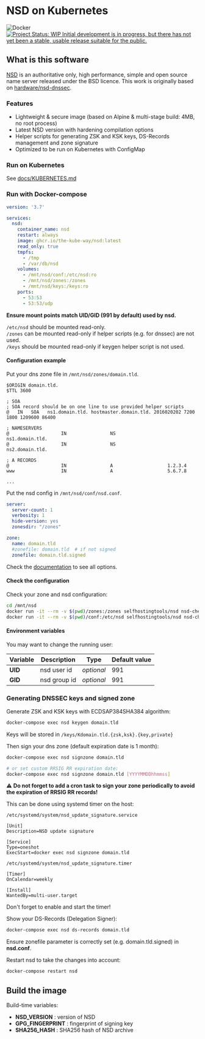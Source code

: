 # NSD on Kubernetes

![Docker](https://github.com/selfhosting-tools/nsd-docker/workflows/Docker/badge.svg?branch=master)
[![Project Status: WIP  Initial development is in progress, but there has not yet been a stable, usable release suitable for the public.](https://www.repostatus.org/badges/latest/wip.svg)](https://www.repostatus.org/#wip)

## What is this software

[NSD](https://www.nlnetlabs.nl/projects/nsd/about/) is an authoritative only, high performance, simple and open source name server released under the BSD licence.
This work is originally based on [hardware/nsd-dnssec](https://github.com/hardware/nsd-dnssec).

### Features

- Lightweight & secure image (based on Alpine & multi-stage build: 4MB, no root process)
- Latest NSD version with hardening compilation options
- Helper scripts for generating ZSK and KSK keys, DS-Records management and zone signature
- Optimized to be run on Kubernetes with ConfigMap

### Run on Kubernetes

See [docs/KUBERNETES.md](docs/KUBERNETES.md)

### Run with Docker-compose

```yaml
version: '3.7'

services:
  nsd:
    container_name: nsd
    restart: always
    image: ghcr.io/the-kube-way/nsd:latest
    read_only: true
    tmpfs:
      - /tmp
      - /var/db/nsd
    volumes:
      - /mnt/nsd/conf:/etc/nsd:ro
      - /mnt/nsd/zones:/zones
      - /mnt/nsd/keys:/keys:ro
    ports:
      - 53:53
      - 53:53/udp
```

**Ensure mount points match UID/GID (991 by default) used by nsd.**

`/etc/nsd` should be mounted read-only.  
`/zones` can be mounted read-only if helper scripts (e.g. for dnssec) are not used.  
`/keys` should be mounted read-only if keygen helper script is not used.

#### Configuration example

Put your dns zone file in `/mnt/nsd/zones/domain.tld`.

```bind
$ORIGIN domain.tld.
$TTL 3600

; SOA
; SOA record should be on one line to use provided helper scripts
@   IN   SOA   ns1.domain.tld. hostmaster.domain.tld. 2016020202 7200 1800 1209600 86400

; NAMESERVERS
@                   IN                NS                   ns1.domain.tld.
@                   IN                NS                   ns2.domain.tld.

; A RECORDS
@                   IN                A                    1.2.3.4
www                 IN                A                    5.6.7.8

...
```

Put the nsd config in `/mnt/nsd/conf/nsd.conf`.

```yaml
server:
  server-count: 1
  verbosity: 1
  hide-version: yes
  zonesdir: "/zones"

zone:
  name: domain.tld
  #zonefile: domain.tld  # if not signed
  zonefile: domain.tld.signed
```

Check the [documentation](https://www.nlnetlabs.nl/documentation/nsd/) to see all options.

#### Check the configuration

Check your zone and nsd configuration:

```sh
cd /mnt/nsd
docker run -it --rm -v $(pwd)/zones:/zones selfhostingtools/nsd nsd-checkzone domain.tld /zones/domain.tld
docker run -it --rm -v $(pwd)/conf:/etc/nsd selfhostingtools/nsd nsd-checkconf /etc/nsd/nsd.conf
```

#### Environment variables

You may want to change the running user:

| Variable | Description  | Type       | Default value |
| -------- | -----------  | ----       | ------------- |
| **UID**  | nsd user id  | *optional* | 991           |
| **GID**  | nsd group id | *optional* | 991           |

### Generating DNSSEC keys and signed zone

Generate ZSK and KSK keys with ECDSAP384SHA384 algorithm:

```sh
docker-compose exec nsd keygen domain.tld
```

Keys will be stored in `/keys/Kdomain.tld.{zsk,ksk}.{key,private}`

Then sign your dns zone (default expiration date is 1 month):

```sh
docker-compose exec nsd signzone domain.tld

# or set custom RRSIG RR expiration date:
docker-compose exec nsd signzone domain.tld [YYYYMMDDhhmmss]
```

:warning: **Do not forget to add a cron task to sign your zone periodically to avoid the expiration of RRSIG RR records!**

This can be done using systemd timer on the host:

`/etc/systemd/system/nsd_update_signature.service`

```systemd
[Unit]
Description=NSD update signature

[Service]
Type=oneshot
ExecStart=docker exec nsd signzone domain.tld
```

`/etc/systemd/system/nsd_update_signature.timer`

```systemd
[Timer]
OnCalendar=weekly

[Install]
WantedBy=multi-user.target
```

Don't forget to enable and start the timer!

Show your DS-Records (Delegation Signer):

```sh
docker-compose exec nsd ds-records domain.tld
```

Ensure zonefile parameter is correctly set (e.g. domain.tld.signed) in **nsd.conf**.

Restart nsd to take the changes into account:

```sh
docker-compose restart nsd
```

## Build the image

Build-time variables:

- **NSD_VERSION** : version of NSD
- **GPG_FINGERPRINT** : fingerprint of signing key
- **SHA256_HASH** : SHA256 hash of NSD archive
